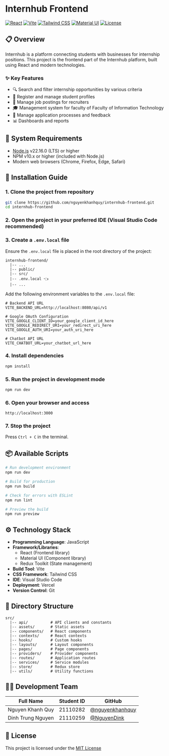 # Internhub Frontend

[![React](https://img.shields.io/badge/React-19-blue.svg)](https://reactjs.org/)
[![Vite](https://img.shields.io/badge/Vite-Latest-purple.svg)](https://vitejs.dev/)
[![Tailwind CSS](https://img.shields.io/badge/Tailwind-CSS-38B2AC)](https://tailwindcss.com/)
[![Material UI](https://img.shields.io/badge/Material-UI-0081CB)](https://mui.com/)
[![License](https://img.shields.io/badge/License-MIT-green.svg)](/LICENSE)

## 📋 Overview

Internhub is a platform connecting students with businesses for internship positions. This project is the frontend part of the Internhub platform, built using React and modern technologies.

### ✨ Key Features

- 🔍 Search and filter internship opportunities by various criteria
- 📝 Register and manage student profiles
- 💼 Manage job postings for recruiters
- 🎓 Management system for faculty of Faculty of Information Technology
- 🔄 Manage application processes and feedback
- 📊 Dashboards and reports

## 🔧 System Requirements

- [Node.js](https://nodejs.org/en/download) v22.16.0 (LTS) or higher
- NPM v10.x or higher (included with Node.js)
- Modern web browsers (Chrome, Firefox, Edge, Safari)

## 🚀 Installation Guide

### 1. Clone the project from repository

```sh
git clone https://github.com/nguyenkhanhquy/internhub-frontend.git
cd internhub-frontend
```

### 2. Open the project in your preferred IDE (Visual Studio Code recommended)

### 3. Create a `.env.local` file

Ensure the `.env.local` file is placed in the root directory of the project:

```plaintext
internhub-frontend/
  |-- ...
  |-- public/
  |-- src/
  |-- .env.local 👈
  |-- ...
```

Add the following environment variables to the `.env.local` file:

```plaintext
# Backend API URL
VITE_BACKEND_URL=http://localhost:8080/api/v1

# Google OAuth Configuration
VITE_GOOGLE_CLIENT_ID=your_google_client_id_here
VITE_GOOGLE_REDIRECT_URI=your_redirect_uri_here
VITE_GOOGLE_AUTH_URI=your_auth_uri_here

# Chatbot API URL
VITE_CHATBOT_URL=your_chatbot_url_here
```

### 4. Install dependencies

```sh
npm install
```

### 5. Run the project in development mode

```sh
npm run dev
```

### 6. Open your browser and access

```plaintext
http://localhost:3000
```

### 7. Stop the project

Press `Ctrl + C` in the terminal.

## 📦 Available Scripts

```sh
# Run development environment
npm run dev

# Build for production
npm run build

# Check for errors with ESLint
npm run lint

# Preview the build
npm run preview
```

## ⚙️ Technology Stack

- **Programming Language**: JavaScript
- **Framework/Libraries**:
  - React (Frontend library)
  - Material UI (Component library)
  - Redux Toolkit (State management)
- **Build Tool**: Vite
- **CSS Framework**: Tailwind CSS
- **IDE**: Visual Studio Code
- **Deployment**: Vercel
- **Version Control**: Git

## 📁 Directory Structure

```plaintext
src/
  |-- api/          # API clients and constants
  |-- assets/       # Static assets
  |-- components/   # React components
  |-- contexts/     # React contexts
  |-- hooks/        # Custom hooks
  |-- layouts/      # Layout components
  |-- pages/        # Page components
  |-- providers/    # Provider components
  |-- routes/       # Application routes
  |-- services/     # Service modules
  |-- store/        # Redux store
  |-- utils/        # Utility functions
```

## 👨‍💻 Development Team

| Full Name         | Student ID | GitHub                                               |
|-------------------|------------|------------------------------------------------------|
| Nguyen Khanh Quy  | 21110282   | [@nguyenkhanhquy](https://github.com/nguyenkhanhquy) |
| Dinh Trung Nguyen | 21110259   | [@NguyenDink](https://github.com/NguyenDink)         |

## 📄 License

This project is licensed under the [MIT License](/LICENSE)
